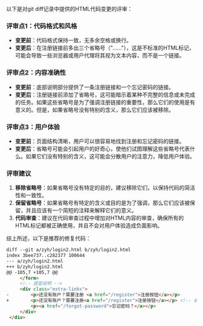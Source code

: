 以下是对git diff记录中提供的HTML代码变更的评审：

### 评审点1：代码格式和风格
- **变更前**：代码格式保持一致，无多余空格或换行。
- **变更后**：在注册链接前多出三个省略号（"......"），这是不标准的HTML标记，可能会导致一些浏览器或用户代理将其视为文本内容，而不是一个链接。

### 评审点2：内容准确性
- **变更前**：底部说明部分提供了一条注册链接和一个忘记密码的链接。
- **变更后**：注册链接前添加了省略号，这可能暗示着某种不完整的信息或未完成的任务。如果这些省略号是为了强调注册链接的重要性，那么它们的使用是有意义的。但是，如果省略号没有特别的含义，那么它们应该被移除。

### 评审点3：用户体验
- **变更前**：页面结构清晰，用户可以很容易地找到注册和忘记密码的链接。
- **变更后**：省略号可能会引起用户的好奇心，使他们试图理解这些省略号代表什么。如果它们没有特别的含义，这可能会分散用户的注意力，降低用户体验。

### 评审建议
1. **移除省略号**：如果省略号没有特定的目的，建议移除它们，以保持代码的简洁性和一致性。
2. **保留省略号**：如果省略号有特定的含义或目的是为了强调，那么它们应该被保留，并且应该有一个简短的注释来解释它们的意义。
3. **代码审查**：建议在代码审查过程中增加对HTML内容的审查，确保所有的HTML标记都被正确使用，并且不会对用户体验造成负面影响。

综上所述，以下是推荐的修复代码：

```html
diff --git a/zyh/login2.html b/zyh/login2.html
index 3bee737..c282377 100644
--- a/zyh/login2.html
+++ b/zyh/login2.html
@@ -105,7 +105,7 @@
     </form>
     <!-- 底部说明 -->
     <div class="extra-links">
-        <p>还没有账户？需要注册 <a href="/register">注册按钮</a></p>
+        <p>还没有账户？需要注册<a href="/register">注册按钮</a></p> <!-- 省略号移除 -->
         <p><a href="/forgot-password">忘记密码？</a></p>
     </div>
 </div>
```